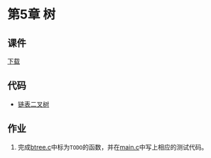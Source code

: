 # 第5章 树

## 课件

[下载](https://github.com/hanjianwei/datastructure/raw/master/chap5/chap5.ppt)

## 代码

- [链表二叉树](./btree)

## 作业

1. 完成[btree.c](./btree/btree.c)中标为`TODO`的函数，并在[main.c](./btree/main.c)中写上相应的测试代码。



